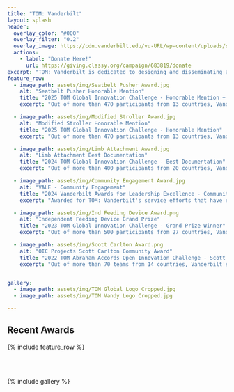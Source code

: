 ```yaml
---
title: "TOM: Vanderbilt"
layout: splash
header:
  overlay_color: "#000"
  overlay_filter: "0.2"
  overlay_image: https://cdn.vanderbilt.edu/vu-URL/wp-content/uploads/sites/291/2019/08/19174104/600x600-WondryAutumn.jpg
  actions:
    - label: "Donate Here!"
      url: https://giving.classy.org/campaign/683819/donate
excerpt: "TOM: Vanderbilt is dedicated to designing and disseminating accessible, open source solutions for individuals with disabilities and other unmet needs at no cost."
feature_row:
  - image_path: assets/img/Seatbelt Pusher Award.jpg
    alt: "Seatbelt Pusher Honorable Mention"
    title: "2025 TOM Global Innovation Challenge - Honorable Mention + PrintLab License"
    excerpt: "Out of more than 470 participants from 13 countries, Vanderbilt's Seatbelt Pusher was awarded an Honorable Mention and PrintLab license."

  - image_path: assets/img/Modified Stroller Award.jpg
    alt: "Modified Stroller Honorable Mention"
    title: "2025 TOM Global Innovation Challenge - Honorable Mention"
    excerpt: "Out of more than 470 participants from 13 countries, Vanderbilt's Modified Stroller was awarded an Honorable Mention."

  - image_path: assets/img/Limb Attachment Award.jpg
    alt: "Limb Attachment Best Documentation"
    title: "2024 TOM Global Innovation Challenge - Best Documentation"
    excerpt: "Out of more than 400 participants from 20 countries, Vanderbilt's Limb Attachment with Interchangeable Implements was awarded Best Documentation."

  - image_path: assets/img/Community Engagement Award.jpg
    alt: "VALE - Community Engagement"
    title: "2024 Vanderbilt Awards for Leadership Excellence - Community Engagement"
    excerpt: "Awarded for TOM: Vanderbilt's service efforts that have engaged the local, national, and global community with the intention of creating meaningful and sustainable change."

  - image_path: assets/img/Ind Feeding Device Award.png
    alt: "Independent Feeding Device Grand Prize"
    title: "2023 TOM Global Innovation Challenge - Grand Prize Winner"
    excerpt: "Out of more than 500 participants from 27 countries, Vanderbilt's Independent Feeding Device was awarded the Grand Prize."

  - image_path: assets/img/Scott Carlton Award.png
    alt: "OIC Projects Scott Carlton Community Award"
    title: "2022 TOM Abraham Accords Open Innovation Challenge - Scott Carlton Community Award"
    excerpt: "Out of more than 70 teams from 14 countries, Vanderbilt's One Handed Flute Prosthesis and Independent Feeding Tube Device were awarded the Scott Carlton Community Award for exemplifing empathy, community, and humanity."


gallery:
  - image_path: assets/img/TOM Global Logo Cropped.jpg
  - image_path: assets/img/TOM Vandy Logo Cropped.jpg

---
```


## Recent Awards

{% include feature_row %}

<br><br>

{% include gallery %}

